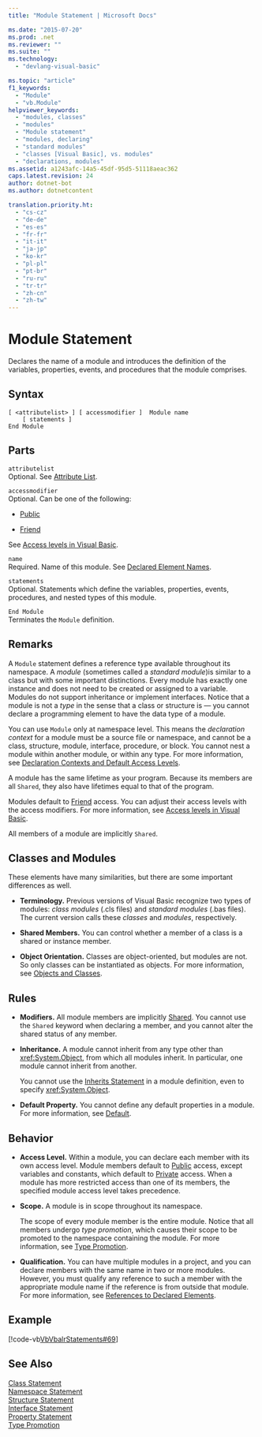 ```yaml
---
title: "Module Statement | Microsoft Docs"

ms.date: "2015-07-20"
ms.prod: .net
ms.reviewer: ""
ms.suite: ""
ms.technology: 
  - "devlang-visual-basic"

ms.topic: "article"
f1_keywords: 
  - "Module"
  - "vb.Module"
helpviewer_keywords: 
  - "modules, classes"
  - "modules"
  - "Module statement"
  - "modules, declaring"
  - "standard modules"
  - "classes [Visual Basic], vs. modules"
  - "declarations, modules"
ms.assetid: a1243afc-14a5-45df-95d5-51118aeac362
caps.latest.revision: 24
author: dotnet-bot
ms.author: dotnetcontent

translation.priority.ht: 
  - "cs-cz"
  - "de-de"
  - "es-es"
  - "fr-fr"
  - "it-it"
  - "ja-jp"
  - "ko-kr"
  - "pl-pl"
  - "pt-br"
  - "ru-ru"
  - "tr-tr"
  - "zh-cn"
  - "zh-tw"
---
```

# Module Statement
Declares the name of a module and introduces the definition of the variables, properties, events, and procedures that the module comprises.  
  
## Syntax  
  
```  
[ <attributelist> ] [ accessmodifier ]  Module name  
    [ statements ]  
End Module  
```  
  
## Parts  
 `attributelist`  
 Optional. See [Attribute List](../../../visual-basic/language-reference/statements/attribute-list.md).  
  
 `accessmodifier`  
 Optional. Can be one of the following:  
  
-   [Public](../../../visual-basic/language-reference/modifiers/public.md)  
  
-   [Friend](../../../visual-basic/language-reference/modifiers/friend.md)  
  
 See [Access levels in Visual Basic](../../../visual-basic/programming-guide/language-features/declared-elements/access-levels.md).  
  
 `name`  
 Required. Name of this module. See [Declared Element Names](../../../visual-basic/programming-guide/language-features/declared-elements/declared-element-names.md).  
  
 `statements`  
 Optional. Statements which define the variables, properties, events, procedures, and nested types of this module.  
  
 `End Module`  
 Terminates the `Module` definition.  
  
## Remarks  
 A `Module` statement defines a reference type available throughout its namespace. A *module* (sometimes called a *standard module*)is similar to a class but with some important distinctions. Every module has exactly one instance and does not need to be created or assigned to a variable. Modules do not support inheritance or implement interfaces. Notice that a module is not a *type* in the sense that a class or structure is — you cannot declare a programming element to have the data type of a module.  
  
 You can use `Module` only at namespace level. This means the *declaration context* for a module must be a source file or namespace, and cannot be a class, structure, module, interface, procedure, or block. You cannot nest a module within another module, or within any type. For more information, see [Declaration Contexts and Default Access Levels](../../../visual-basic/language-reference/statements/declaration-contexts-and-default-access-levels.md).  
  
 A module has the same lifetime as your program. Because its members are all `Shared`, they also have lifetimes equal to that of the program.  
  
 Modules default to [Friend](../../../visual-basic/language-reference/modifiers/friend.md) access. You can adjust their access levels with the access modifiers. For more information, see [Access levels in Visual Basic](../../../visual-basic/programming-guide/language-features/declared-elements/access-levels.md).  
  
 All members of a module are implicitly `Shared`.  
  
## Classes and Modules  
 These elements have many similarities, but there are some important differences as well.  
  
-   **Terminology.** Previous versions of Visual Basic recognize two types of modules: *class modules* (.cls files) and *standard modules* (.bas files). The current version calls these *classes* and *modules*, respectively.  
  
-   **Shared Members.** You can control whether a member of a class is a shared or instance member.  
  
-   **Object Orientation.** Classes are object-oriented, but modules are not. So only classes can be instantiated as objects. For more information, see [Objects and Classes](../../../visual-basic/programming-guide/language-features/objects-and-classes/index.md).  
  
## Rules  
  
-   **Modifiers.** All module members are implicitly [Shared](../../../visual-basic/language-reference/modifiers/shared.md). You cannot use the `Shared` keyword when declaring a member, and you cannot alter the shared status of any member.  
  
-   **Inheritance.** A module cannot inherit from any type other than <xref:System.Object>, from which all modules inherit. In particular, one module cannot inherit from another.  
  
     You cannot use the [Inherits Statement](../../../visual-basic/language-reference/statements/inherits-statement.md) in a module definition, even to specify <xref:System.Object>.  
  
-   **Default Property.** You cannot define any default properties in a module. For more information, see [Default](../../../visual-basic/language-reference/modifiers/default.md).  
  
## Behavior  
  
-   **Access Level.** Within a module, you can declare each member with its own access level. Module members default to [Public](../../../visual-basic/language-reference/modifiers/public.md) access, except variables and constants, which default to [Private](../../../visual-basic/language-reference/modifiers/private.md) access. When a module has more restricted access than one of its members, the specified module access level takes precedence.  
  
-   **Scope.** A module is in scope throughout its namespace.  
  
     The scope of every module member is the entire module. Notice that all members undergo *type promotion*, which causes their scope to be promoted to the namespace containing the module. For more information, see [Type Promotion](../../../visual-basic/programming-guide/language-features/declared-elements/type-promotion.md).  
  
-   **Qualification.** You can have multiple modules in a project, and you can declare members with the same name in two or more modules. However, you must qualify any reference to such a member with the appropriate module name if the reference is from outside that module. For more information, see [References to Declared Elements](../../../visual-basic/programming-guide/language-features/declared-elements/references-to-declared-elements.md).  
  
## Example  
 [!code-vb[VbVbalrStatements#69](../../../visual-basic/language-reference/error-messages/codesnippet/VisualBasic/module-statement_1.vb)]  
  
## See Also  
 [Class Statement](../../../visual-basic/language-reference/statements/class-statement.md)   
 [Namespace Statement](../../../visual-basic/language-reference/statements/namespace-statement.md)   
 [Structure Statement](../../../visual-basic/language-reference/statements/structure-statement.md)   
 [Interface Statement](../../../visual-basic/language-reference/statements/interface-statement.md)   
 [Property Statement](../../../visual-basic/language-reference/statements/property-statement.md)   
 [Type Promotion](../../../visual-basic/programming-guide/language-features/declared-elements/type-promotion.md)
